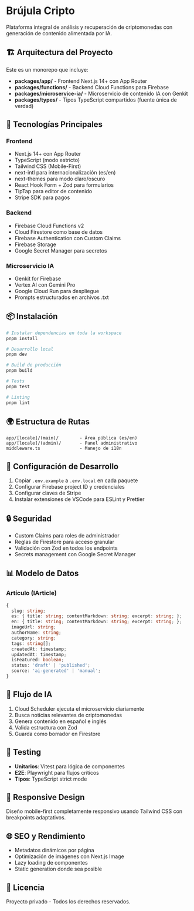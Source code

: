# Brújula Cripto

Plataforma integral de análisis y recuperación de criptomonedas con generación de contenido alimentada por IA.

## 🏗️ Arquitectura del Proyecto

Este es un monorepo que incluye:

- **packages/app/** - Frontend Next.js 14+ con App Router
- **packages/functions/** - Backend Cloud Functions para Firebase
- **packages/microservice-ia/** - Microservicio de contenido IA con Genkit
- **packages/types/** - Tipos TypeScript compartidos (fuente única de verdad)

## 🚀 Tecnologías Principales

### Frontend

- Next.js 14+ con App Router
- TypeScript (modo estricto)
- Tailwind CSS (Mobile-First)
- next-intl para internacionalización (es/en)
- next-themes para modo claro/oscuro
- React Hook Form + Zod para formularios
- TipTap para editor de contenido
- Stripe SDK para pagos

### Backend

- Firebase Cloud Functions v2
- Cloud Firestore como base de datos
- Firebase Authentication con Custom Claims
- Firebase Storage
- Google Secret Manager para secretos

### Microservicio IA

- Genkit for Firebase
- Vertex AI con Gemini Pro
- Google Cloud Run para despliegue
- Prompts estructurados en archivos .txt

## 📦 Instalación

```bash
# Instalar dependencias en toda la workspace
pnpm install

# Desarrollo local
pnpm dev

# Build de producción
pnpm build

# Tests
pnpm test

# Linting
pnpm lint
```

## 🌍 Estructura de Rutas

```
app/[locale]/(main)/        - Área pública (es/en)
app/[locale]/(admin)/       - Panel administrativo
middleware.ts               - Manejo de i18n
```

## 🔧 Configuración de Desarrollo

1. Copiar `.env.example` a `.env.local` en cada paquete
2. Configurar Firebase project ID y credenciales
3. Configurar claves de Stripe
4. Instalar extensiones de VSCode para ESLint y Prettier

## 🔒 Seguridad

- Custom Claims para roles de administrador
- Reglas de Firestore para acceso granular
- Validación con Zod en todos los endpoints
- Secrets management con Google Secret Manager

## 📊 Modelo de Datos

### Artículo (IArticle)

```typescript
{
  slug: string;
  es: { title: string; contentMarkdown: string; excerpt: string; };
  en: { title: string; contentMarkdown: string; excerpt: string; };
  imageUrl: string;
  authorName: string;
  category: string;
  tags: string[];
  createdAt: timestamp;
  updatedAt: timestamp;
  isFeatured: boolean;
  status: 'draft' | 'published';
  source: 'ai-generated' | 'manual';
}
```

## 🤖 Flujo de IA

1. Cloud Scheduler ejecuta el microservicio diariamente
2. Busca noticias relevantes de criptomonedas
3. Genera contenido en español e inglés
4. Valida estructura con Zod
5. Guarda como borrador en Firestore

## 🧪 Testing

- **Unitarios**: Vitest para lógica de componentes
- **E2E**: Playwright para flujos críticos
- **Tipos**: TypeScript strict mode

## 📱 Responsive Design

Diseño mobile-first completamente responsivo usando Tailwind CSS con breakpoints adaptativos.

## 🌐 SEO y Rendimiento

- Metadatos dinámicos por página
- Optimización de imágenes con Next.js Image
- Lazy loading de componentes
- Static generation donde sea posible

## 📄 Licencia

Proyecto privado - Todos los derechos reservados.
